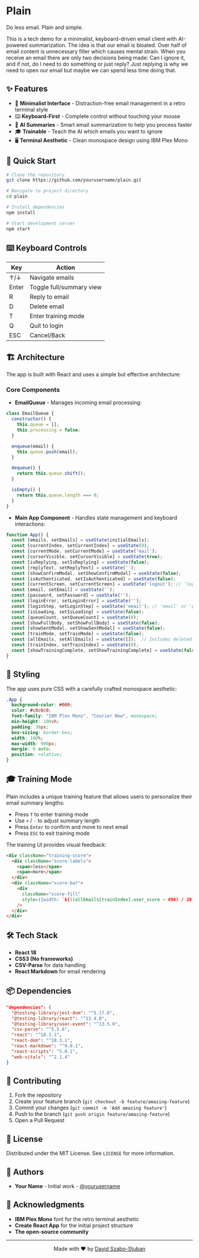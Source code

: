 
# Plain
Do less email. Plain and simple.

This is a tech demo for a minimalist, keyboard-driven email client with AI-powered summarization. The idea is that our email is bloated. Over half of email content is unnecessary filler which causes mental strain. When you receive an email there are only two decisions being made: Can I ignore it, and if not, do I need to do something or just reply? Just replying is why we need to open our email but maybe we can spend less time doing that.


## ✨ Features

- 🎯 **Minimalist Interface** - Distraction-free email management in a retro terminal style
- ⌨️ **Keyboard-First** - Complete control without touching your mouse
- 🤖 **AI Summaries** - Smart email summarization to help you process faster
- 🎓 **Trainable** - Teach the AI which emails you want to ignore
- 🖥️ **Terminal Aesthetic** - Clean monospace design using IBM Plex Mono

## 🚀 Quick Start

```bash
# Clone the repository
git clone https://github.com/yourusername/plain.git

# Navigate to project directory
cd plain

# Install dependencies
npm install

# Start development server
npm start
```

## ⌨️ Keyboard Controls

| Key     | Action                   |
|---------|---------------------------|
| ↑/↓     | Navigate emails           |
| Enter   | Toggle full/summary view  |
| R       | Reply to email            |
| D       | Delete email              |
| T       | Enter training mode       |
| Q       | Quit to login             |
| ESC     | Cancel/Back               |

## 🏗️ Architecture

The app is built with React and uses a simple but effective architecture:

### Core Components

- **EmailQueue** - Manages incoming email processing:

```javascript
class EmailQueue {
  constructor() {
    this.queue = [];
    this.processing = false;
  }

  enqueue(email) {
    this.queue.push(email);
  }

  dequeue() {
    return this.queue.shift();
  }

  isEmpty() {
    return this.queue.length === 0;
  }
}
```

- **Main App Component** - Handles state management and keyboard interactions:

```javascript
function App() {
  const [emails, setEmails] = useState(initialEmails);
  const [currentIndex, setCurrentIndex] = useState(0);
  const [currentMode, setCurrentMode] = useState('mail');
  const [cursorVisible, setCursorVisible] = useState(true);
  const [isReplying, setIsReplying] = useState(false);
  const [replyText, setReplyText] = useState('');
  const [showConfirmModal, setShowConfirmModal] = useState(false);
  const [isAuthenticated, setIsAuthenticated] = useState(false);
  const [currentScreen, setCurrentScreen] = useState('logout'); // 'logout', 'login', or 'main'
  const [email, setEmail] = useState('');
  const [password, setPassword] = useState('');
  const [loginError, setLoginError] = useState('');
  const [loginStep, setLoginStep] = useState('email'); // 'email' or 'password'
  const [isLoading, setIsLoading] = useState(false);
  const [queueCount, setQueueCount] = useState(0);
  const [showFullBody, setShowFullBody] = useState(false);
  const [showSentModal, setShowSentModal] = useState(false);
  const [trainMode, setTrainMode] = useState(false);
  const [allEmails, setAllEmails] = useState([]);  // Includes deleted emails
  const [trainIndex, setTrainIndex] = useState(0);
  const [showTrainingComplete, setShowTrainingComplete] = useState(false);
}
```

## 🎨 Styling

The app uses pure CSS with a carefully crafted monospace aesthetic:

```css
.App {
  background-color: #000;
  color: #c0c0c0;
  font-family: "IBM Plex Mono", "Courier New", monospace;
  min-height: 100vh;
  padding: 30px;
  box-sizing: border-box;
  width: 100%;
  max-width: 900px;
  margin: 0 auto;
  position: relative;
}
```

## 🎓 Training Mode

Plain includes a unique training feature that allows users to personalize their email summary lengths:

- Press `T` to enter training mode
- Use `+` / `-` to adjust summary length
- Press `Enter` to confirm and move to next email
- Press `ESC` to exit training mode

The training UI provides visual feedback:

```html
<div className="training-score">
  <div className="score-labels">
    <span>less</span>
    <span>more</span>
  </div>
  <div className="score-bar">
    <div 
      className="score-fill" 
      style={{width: `${((allEmails[trainIndex].user_score - 490) / 20) * 100}%`}}
    />
  </div>
</div>
```

## 🛠️ Tech Stack

- **React 18**
- **CSS3 (No frameworks)**
- **CSV-Parse** for data handling
- **React Markdown** for email rendering

## 📦 Dependencies

```json
"dependencies": {
  "@testing-library/jest-dom": "^5.17.0",
  "@testing-library/react": "^13.4.0",
  "@testing-library/user-event": "^13.5.0",
  "csv-parse": "^5.5.6",
  "react": "^18.3.1",
  "react-dom": "^18.3.1",
  "react-markdown": "^9.0.1",
  "react-scripts": "5.0.1",
  "web-vitals": "^2.1.4"
}
```

## 🤝 Contributing

1. Fork the repository
2. Create your feature branch (`git checkout -b feature/amazing-feature`)
3. Commit your changes (`git commit -m 'Add amazing feature'`)
4. Push to the branch (`git push origin feature/amazing-feature`)
5. Open a Pull Request

## 📝 License

Distributed under the MIT License. See `LICENSE` for more information.

## 👥 Authors

- **Your Name** - Initial work - [@yourusername](https://github.com/yourusername)

## 🙏 Acknowledgments

- **IBM Plex Mono** font for the retro terminal aesthetic
- **Create React App** for the initial project structure
- **The open-source community**

---

<div align="center">
Made with ❤️ by <a href="https://github.com/ssdavidaie">David Szabo-Stuban</a>
</div>
